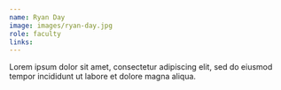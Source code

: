 ```yaml
---
name: Ryan Day
image: images/ryan-day.jpg
role: faculty
links:
---
```


Lorem ipsum dolor sit amet, consectetur adipiscing elit, sed do eiusmod tempor incididunt ut labore et dolore magna aliqua.
